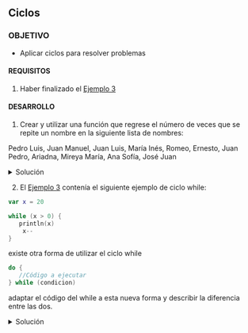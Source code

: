 ## Ciclos

### OBJETIVO 

- Aplicar ciclos para resolver problemas

#### REQUISITOS 

1. Haber finalizado el [Ejemplo 3](../Ejemplo-03)

#### DESARROLLO


1. Crear y utilizar una función que regrese el número de veces que se repite un nombre en la siguiente lista de nombres:

Pedro Luis, Juan Manuel, Juan Luis, María Inés, Romeo, Ernesto, Juan Pedro, Ariadna, Mireya María, Ana Sofía, José Juan

<details>
	<summary>Solución</summary>
	
Primeramente declaramos nuestra lista: 

```kotlin
val nombres = listOf(
    "Pedro Luis",
    "Juan Manuel",
    "Juan Luis",
    "María Inés",
    "Romeo",
    "Ernesto",
    "Juan Pedro",
    "Ariadna",
    "Mireya María",
    "Ana Sofía",
    "José Juan"
)
```
	
inicializamos nuestra variable de conteo, en cada iteración revisamos que el nombre actual contenga el nombre buscado con ***String1 in String 2***
```kotlin
fun countName(name: String): Int{
    var count = 0
    for(currentName in nombres){
        if(name in currentName){
            count++
        }
    }
    return count
}
```

Obtendremos después el número de veces que se encontró el nombre y lo imprimiremos en pantalla

```kotlin
val nameCount = countName("Juan")
println("Tu nombre se encontró $nameCount veces")
```

</details>



2. El [Ejemplo 3](Ejemplo-03) contenía el siguiente ejemplo de ciclo while:

```kotlin
var x = 20

while (x > 0) {
   println(x)
    x--
}
```

existe otra forma de utilizar el ciclo while

```kotlin
do {
   //Código a ejecutar
} while (condicion)
```

adaptar el código del while a esta nueva forma y describir la diferencia entre las dos.


<details>
	<summary>Solución</summary>
	
```kotlin
var y = 20
  do{
        y--
        println(y)
    }while (y > 0)
```
La diferencia es que while checa la condición al inicio y do-while al final
	
</details>

